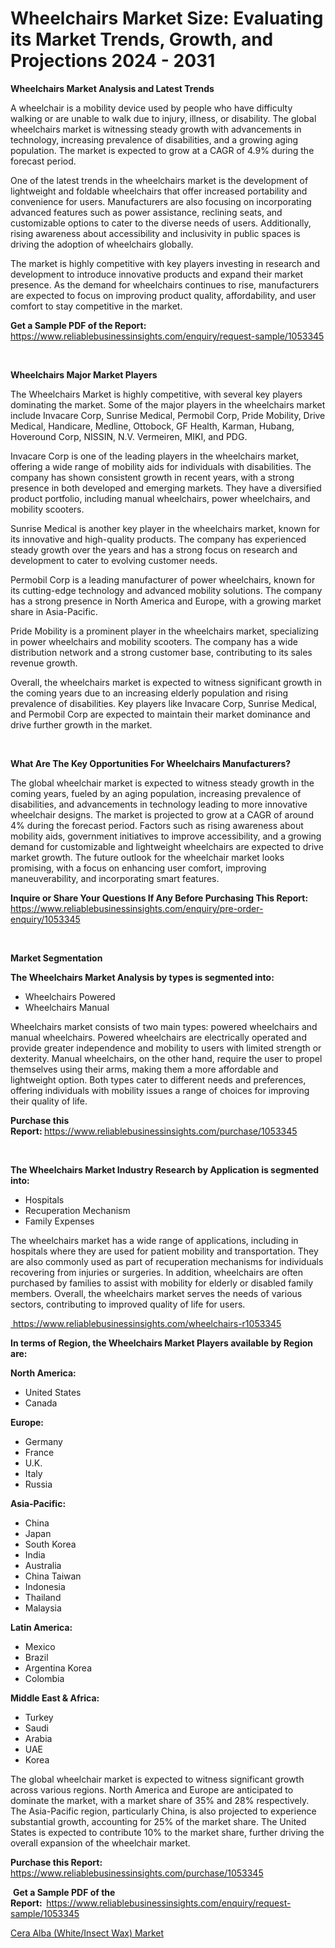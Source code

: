 <p><h1>Wheelchairs Market Size: Evaluating its Market Trends, Growth, and Projections 2024 - 2031</h1></p><p><strong>Wheelchairs Market Analysis and Latest Trends</strong></p>
<p><p>A wheelchair is a mobility device used by people who have difficulty walking or are unable to walk due to injury, illness, or disability. The global wheelchairs market is witnessing steady growth with advancements in technology, increasing prevalence of disabilities, and a growing aging population. The market is expected to grow at a CAGR of 4.9% during the forecast period.</p><p>One of the latest trends in the wheelchairs market is the development of lightweight and foldable wheelchairs that offer increased portability and convenience for users. Manufacturers are also focusing on incorporating advanced features such as power assistance, reclining seats, and customizable options to cater to the diverse needs of users. Additionally, rising awareness about accessibility and inclusivity in public spaces is driving the adoption of wheelchairs globally.</p><p>The market is highly competitive with key players investing in research and development to introduce innovative products and expand their market presence. As the demand for wheelchairs continues to rise, manufacturers are expected to focus on improving product quality, affordability, and user comfort to stay competitive in the market.</p></p>
<p><strong>Get a Sample PDF of the Report:&nbsp;</strong> <a href="https://www.reliablebusinessinsights.com/enquiry/request-sample/1053345">https://www.reliablebusinessinsights.com/enquiry/request-sample/1053345</a></p>
<p>&nbsp;</p>
<p><strong>Wheelchairs Major Market Players</strong></p>
<p><p>The Wheelchairs Market is highly competitive, with several key players dominating the market. Some of the major players in the wheelchairs market include Invacare Corp, Sunrise Medical, Permobil Corp, Pride Mobility, Drive Medical, Handicare, Medline, Ottobock, GF Health, Karman, Hubang, Hoveround Corp, NISSIN, N.V. Vermeiren, MIKI, and PDG.</p><p>Invacare Corp is one of the leading players in the wheelchairs market, offering a wide range of mobility aids for individuals with disabilities. The company has shown consistent growth in recent years, with a strong presence in both developed and emerging markets. They have a diversified product portfolio, including manual wheelchairs, power wheelchairs, and mobility scooters.</p><p>Sunrise Medical is another key player in the wheelchairs market, known for its innovative and high-quality products. The company has experienced steady growth over the years and has a strong focus on research and development to cater to evolving customer needs.</p><p>Permobil Corp is a leading manufacturer of power wheelchairs, known for its cutting-edge technology and advanced mobility solutions. The company has a strong presence in North America and Europe, with a growing market share in Asia-Pacific.</p><p>Pride Mobility is a prominent player in the wheelchairs market, specializing in power wheelchairs and mobility scooters. The company has a wide distribution network and a strong customer base, contributing to its sales revenue growth.</p><p>Overall, the wheelchairs market is expected to witness significant growth in the coming years due to an increasing elderly population and rising prevalence of disabilities. Key players like Invacare Corp, Sunrise Medical, and Permobil Corp are expected to maintain their market dominance and drive further growth in the market.</p></p>
<p>&nbsp;</p>
<p><strong>What Are The Key Opportunities For Wheelchairs Manufacturers?</strong></p>
<p><p>The global wheelchair market is expected to witness steady growth in the coming years, fueled by an aging population, increasing prevalence of disabilities, and advancements in technology leading to more innovative wheelchair designs. The market is projected to grow at a CAGR of around 4% during the forecast period. Factors such as rising awareness about mobility aids, government initiatives to improve accessibility, and a growing demand for customizable and lightweight wheelchairs are expected to drive market growth. The future outlook for the wheelchair market looks promising, with a focus on enhancing user comfort, improving maneuverability, and incorporating smart features.</p></p>
<p><strong>Inquire or Share Your Questions If Any Before Purchasing This Report:</strong> <a href="https://www.reliablebusinessinsights.com/enquiry/pre-order-enquiry/1053345">https://www.reliablebusinessinsights.com/enquiry/pre-order-enquiry/1053345</a></p>
<p>&nbsp;</p>
<p><strong>Market Segmentation</strong></p>
<p><strong>The Wheelchairs Market Analysis by types is segmented into:</strong></p>
<p><ul><li>Wheelchairs Powered</li><li>Wheelchairs Manual</li></ul></p>
<p><p>Wheelchairs market consists of two main types: powered wheelchairs and manual wheelchairs. Powered wheelchairs are electrically operated and provide greater independence and mobility to users with limited strength or dexterity. Manual wheelchairs, on the other hand, require the user to propel themselves using their arms, making them a more affordable and lightweight option. Both types cater to different needs and preferences, offering individuals with mobility issues a range of choices for improving their quality of life.</p></p>
<p><strong>Purchase this Report:&nbsp;</strong><a href="https://www.reliablebusinessinsights.com/purchase/1053345">https://www.reliablebusinessinsights.com/purchase/1053345</a></p>
<p>&nbsp;</p>
<p><strong>The Wheelchairs Market Industry Research by Application is segmented into:</strong></p>
<p><ul><li>Hospitals</li><li>Recuperation Mechanism</li><li>Family Expenses</li></ul></p>
<p><p>The wheelchairs market has a wide range of applications, including in hospitals where they are used for patient mobility and transportation. They are also commonly used as part of recuperation mechanisms for individuals recovering from injuries or surgeries. In addition, wheelchairs are often purchased by families to assist with mobility for elderly or disabled family members. Overall, the wheelchairs market serves the needs of various sectors, contributing to improved quality of life for users.</p></p>
<p><a href="https://www.reliablebusinessinsights.com/wheelchairs-r1053345">&nbsp;https://www.reliablebusinessinsights.com/wheelchairs-r1053345</a></p>
<p><strong>In terms of Region, the Wheelchairs Market Players available by Region are:</strong></p>
<p>
    <p> <strong> North America: </strong>
        <ul>
            <li>United States</li>
            <li>Canada</li>
        </ul>
        </p> 
    <p> <strong> Europe: </strong>
        <ul>
            <li>Germany</li>
            <li>France</li>
            <li>U.K.</li>
            <li>Italy</li>
            <li>Russia</li>
        </ul>
        </p> 
    <p> <strong> Asia-Pacific: </strong>
        <ul>
            <li>China</li>
            <li>Japan</li>
            <li>South Korea</li>
            <li>India</li>
            <li>Australia</li>
            <li>China Taiwan</li>
            <li>Indonesia</li>
            <li>Thailand</li>
            <li>Malaysia</li>
        </ul>
        </p> 
    <p> <strong> Latin America: </strong>
        <ul>
            <li>Mexico</li>
            <li>Brazil</li>
            <li>Argentina Korea</li>
            <li>Colombia</li>
        </ul>
        </p> 
    <p> <strong> Middle East & Africa: </strong>
        <ul>
            <li>Turkey</li>
            <li>Saudi</li>
            <li>Arabia</li>
            <li>UAE</li>
            <li>Korea</li>
        </ul>
    </p>
    </p>
<p><p>The global wheelchair market is expected to witness significant growth across various regions. North America and Europe are anticipated to dominate the market, with a market share of 35% and 28% respectively. The Asia-Pacific region, particularly China, is also projected to experience substantial growth, accounting for 25% of the market share. The United States is expected to contribute 10% to the market share, further driving the overall expansion of the wheelchair market.</p></p>
<p><strong>Purchase this Report: </strong><a href="https://www.reliablebusinessinsights.com/purchase/1053345">https://www.reliablebusinessinsights.com/purchase/1053345</a></p>
<p>&nbsp;<strong>Get a Sample PDF of the Report:&nbsp;&nbsp;</strong><a href="https://www.reliablebusinessinsights.com/enquiry/request-sample/1053345">https://www.reliablebusinessinsights.com/enquiry/request-sample/1053345</a></p>
<p><strong></strong></p>
<p><p><a href="https://github.com/sofayahoo2023/Market-Research-Report-List-4/blob/main/cera-alba-whiteinsect-wax-market.md">Cera Alba (White/Insect Wax) Market</a></p></p>